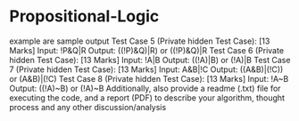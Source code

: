 # Propositional-Logic
example are sample output Test Case 5 (Private hidden Test Case): [13 Marks] Input: !P&amp;Q|R  Output: ((!P)&amp;Q)|R) or ((!P)&amp;Q)|R  Test Case 6 (Private hidden Test Case): [13 Marks] Input: !A|B        Output: ((!A)|B) or (!A)|B  Test Case 7 (Private hidden Test Case): [13 Marks] Input: A&amp;B|!C   Output: ((A&amp;B)|(!C)) or (A&amp;B)|(!C)  Test Case 8 (Private hidden Test Case): [13 Marks] Input: !A~B       Output:  ((!A)~B)  or (!A)~B Additionally, also provide a readme (.txt) file for executing the code, and a report (PDF) to describe your algorithm, thought process and any other discussion/analysis
